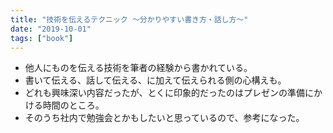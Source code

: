 ```yaml
---
title: "技術を伝えるテクニック 〜分かりやすい書き方・話し方〜"
date: "2019-10-01"
tags: ["book"]
---
```


* 他人にものを伝える技術を筆者の経験から書かれている。
* 書いて伝える、話して伝える、に加えて伝えられる側の心構えも。
* どれも興味深い内容だったが、とくに印象的だったのはプレゼンの準備にかける時間のところ。
* そのうち社内で勉強会とかもしたいと思っているので、参考になった。
